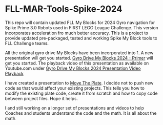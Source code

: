 # FLL-MAR-Tools-Spike-2024
This repo will contain updated FLL My Blocks for 2024 Gyro navigation for Spike Prime 3.0 Robots used in FIRST LEGO League Challenge. This version incorporates acceleration fro much better accuracy. This is a project to provide updated pre-packaged, tested and working Spike My Block tools to FLL Challenge teams. 

All the original gyro drive My Blocks have been incorporated into 1. A new presentation will get you started. [Gyro Drive My Blocks 2024 - Primer](https://docs.google.com/presentation/d/1Vga1y9exY-jyWSlCoF_mPb3-asiujL25wlZJDBCBb4c/edit?usp=sharing) will get you started. The playback video of this presentation as available on Youtube.com under [Gyro Drive My Blocks 2024 Presentation Video Playback](https://youtu.be/zddOJ2IT6iA)

I have created a presentation to [Move The Plate](https://midatlanticrobotics.com/wp-content/uploads/2024/09/Gyro-Drive-My-Blocks-Moving-The-Plate.pdf). I decide not to push new code as that would affect your existing projects. This tells you how to modify the existing plate code, create it from scratch and how to copy code between project files. Hope it helps. 

I and still working on a longer set of presentations and videos to help Coaches and students understand the code and the math. It is all about the math. 
